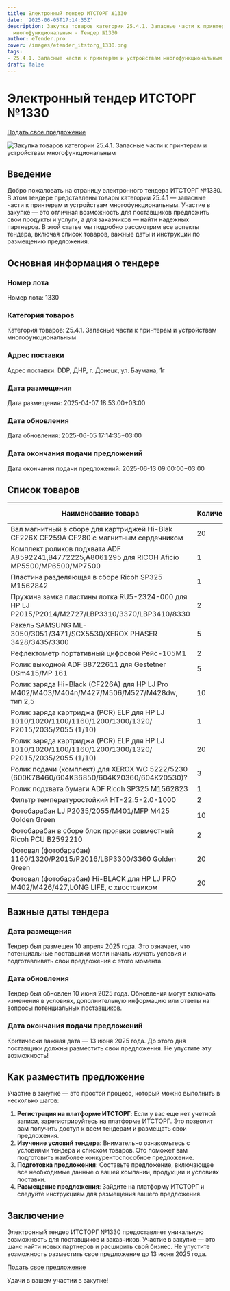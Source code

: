 ```yaml
---
title: Электронный тендер ИТСТОРГ №1330
date: '2025-06-05T17:14:35Z'
description: Закупка товаров категории 25.4.1. Запасные части к принтерам и устройствам
  многофункциональным - Тендер №1330
author: eTender.pro
cover: /images/etender_itstorg_1330.png
tags:
- 25.4.1. Запасные части к принтерам и устройствам многофункциональным
draft: false
---
```

# Электронный тендер ИТСТОРГ №1330

[Подать свое предложение](https://itstorg.ru/tender-1330?utm_source=etender)

![Закупка товаров категории 25.4.1. Запасные части к принтерам и устройствам многофункциональным](/images/etender_itstorg_1330.png)

## Введение

Добро пожаловать на страницу электронного тендера ИТСТОРГ №1330. В этом тендере представлены товары категории 25.4.1 — запасные части к принтерам и устройствам многофункциональным. Участие в закупке — это отличная возможность для поставщиков предложить свои продукты и услуги, а для заказчиков — найти надежных партнеров. В этой статье мы подробно рассмотрим все аспекты тендера, включая список товаров, важные даты и инструкции по размещению предложения.

## Основная информация о тендере

### Номер лота
Номер лота: 1330

### Категория товаров
Категория товаров: 25.4.1. Запасные части к принтерам и устройствам многофункциональным

### Адрес поставки
Адрес поставки: DDP, ДНР, г. Донецк, ул. Баумана, 1г

### Дата размещения
Дата размещения: 2025-04-07 18:53:00+03:00

### Дата обновления
Дата обновления: 2025-06-05 17:14:35+03:00

### Дата окончания подачи предложений
Дата окончания подачи предложений: 2025-06-13 09:00:00+03:00

## Список товаров

| Наименование товара | Количество | Единица измерения | Дополнительная информация | Примечания |
|----------------------|------------|-------------------|----------------------------|------------|
| Вал магнитный в сборе для картриджей Hi-Blak CF226X CF259A CF280 с магнитным сердечником | 20 | шт | | Нет |
| Комплект роликов подхвата ADF A8592241,В4772225,А8061295 для RICOH Aficio MP5500/MP6500/MP7500 | 1 | шт | | Нет |
| Пластина разделяющая в сборе Ricoh SP325 М1562842 | 1 | шт | | Нет |
| Пружина замка пластины лотка RU5-2324-000 для HP LJ P2015/P2014/M2727/LBP3310/3370/LBP3410/8330 | 2 | шт | | Нет |
| Ракель SAMSUNG ML-3050/3051/3471/SCX5530/XEROX PHASER 3428/3435/3300 | 5 | шт | | Нет |
| Рефлектометр портативный цифровой Рейс-105М1 | 2 | шт | | Нет |
| Ролик выходной ADF B8722611 для Gestetner DSm415/MP 161 | 5 | шт | | Нет |
| Ролик заряда Hi-Black (CF226A) для HP LJ Pro M402/M403/M404n/M427/M506/M527/M428dw, тип 2,5 | 10 | шт | | Нет |
| Ролик заряда картриджа (PCR) ELP для HP LJ 1010/1020/1100/1160/1200/1300/1320/Р2015/2035/2055 (1/10) | 1 | шт | | Нет |
| Ролик заряда картриджа (PCR) ELP для HP LJ 1010/1020/1100/1160/1200/1300/1320/Р2015/2035/2055 (1/10) | 20 | шт | | Нет |
| Ролик подачи (комплект) для XEROX WC 5222/5230 (600K78460/604K36850/604K20360/604K20530)? | 3 | шт | | Нет |
| Ролик подхвата бумаги ADF Ricoh SP325 M1562823 | 1 | шт | | Нет |
| Фильтр температуростойкий НТ-22.5-2.0-1000 | 2 | шт | | Нет |
| Фотобарабан LJ P2035/2055/M401/MFP M425 Golden Green | 10 | шт | | Нет |
| Фотобарабан в сборе блок проявки совместный Ricoh PCU B2592210 | 2 | шт | | Нет |
| Фотовал (фотобарабан) 1160/1320/P2015/P2016/LBP3300/3360 Golden Green | 20 | шт | | Нет |
| Фотовал (фотобарабан) Hi-BLACK для HP LJ PRO M402/M426/427,LONG LIFE, с хвостовиком | 20 | шт | | Нет |

## Важные даты тендера

### Дата размещения
Тендер был размещен 10 апреля 2025 года. Это означает, что потенциальные поставщики могли начать изучать условия и подготавливать свои предложения с этого момента.

### Дата обновления
Тендер был обновлен 10 июня 2025 года. Обновления могут включать изменения в условиях, дополнительную информацию или ответы на вопросы потенциальных поставщиков.

### Дата окончания подачи предложений
Критически важная дата — 13 июня 2025 года. До этого дня поставщики должны разместить свои предложения. Не упустите эту возможность!

## Как разместить предложение

Участие в закупке — это простой процесс, который можно выполнить в несколько шагов:

1. **Регистрация на платформе ИТСТОРГ**: Если у вас еще нет учетной записи, зарегистрируйтесь на платформе ИТСТОРГ. Это позволит вам получить доступ к всем тендерам и размещать свои предложения.
2. **Изучение условий тендера**: Внимательно ознакомьтесь с условиями тендера и списком товаров. Это поможет вам подготовить наиболее конкурентоспособное предложение.
3. **Подготовка предложения**: Составьте предложение, включающее все необходимые данные о вашей компании, продукции и условиях поставки.
4. **Размещение предложения**: Зайдите на платформу ИТСТОРГ и следуйте инструкциям для размещения вашего предложения.

## Заключение

Электронный тендер ИТСТОРГ №1330 предоставляет уникальную возможность для поставщиков и заказчиков. Участие в закупке — это шанс найти новых партнеров и расширить свой бизнес. Не упустите возможность разместить свое предложение до 13 июня 2025 года.

[Подать свое предложение](https://itstorg.ru/tender-1330?utm_source=etender)

Удачи в вашем участии в закупке!